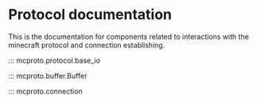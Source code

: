 # Protocol documentation

This is the documentation for components related to interactions with the minecraft protocol and connection establishing.

::: mcproto.protocol.base_io

::: mcproto.buffer.Buffer

::: mcproto.connection
